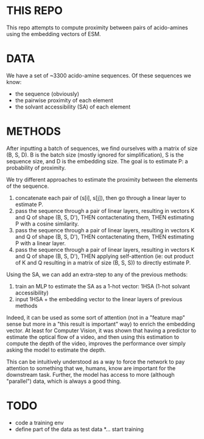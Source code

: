 # THIS REPO
This repo attempts to compute proximity between pairs of acido-amines using the embedding vectors of ESM.


# DATA
We have a set of ~3300 acido-amine sequences. Of these sequences we know:
 * the sequence (obviously)
 * the pairwise proximity of each element
 * the solvant accessibility (SA) of each element 


# METHODS
After inputting a batch of sequences, we find ourselves with a matrix of size (B, S, D). B is the batch size (mostly ignored for simplification), S is the sequence size, and D is the embedding size.
The goal is to estimate P: a probability of proximity.


We try different approaches to estimate the proximity between the elements of the sequence.

1. concatenate each pair of (s[i], s[j]), then go through a linear layer to estimate P.
2. pass the sequence through a pair of linear layers, resulting in vectors K and Q of shape (B, S, D'), THEN contactenating them, THEN estimating P with a cosine similarity.
3. pass the sequence through a pair of linear layers, resulting in vectors K and Q of shape (B, S, D'), THEN contactenating them, THEN estimating P with a linear layer.
4. pass the sequence through a pair of linear layers, resulting in vectors K and Q of shape (B, S, D'), THEN applying self-attention (ie: out product of K and Q resulting in a matrix of size (B, S, S)) to directly estimate P.

Using the SA, we can add an extra-step to any of the previous methods:
 1. train an MLP to estimate the SA as a 1-hot vector: 1HSA (1-hot solvant accessibility)
 2. input 1HSA + the embedding vector to the linear layers of previous methods

Indeed, it can be used as some sort of attention (not in a "feature map" sense but more in a "this result is important" way) to enrich the embedding vector.
At least for Computer Vision, it was shown that having a predictor to estimate the optical flow of a video, and then using this estimation to compute the depth of the video, improves the performance over simply asking the model to estimate the depth.

This can be intuitively understood as a way to force the network to pay attention to something that we, humans, know are important for the downstream task.
Further, the model has access to more (although "parallel") data, which is always a good thing.

# TODO
 * code a training env
 * define part of the data as test data
 *... start training